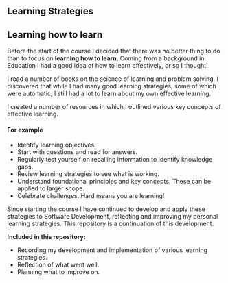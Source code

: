 ## Learning Strategies

## Learning how to learn

Before the start of the course I decided that there was no better thing to do than to focus on **learning how to learn**. Coming from a background in Education I had a good idea of how to learn effectively, or so I thought! 

I read a number of books on the science of learning and problem solving. I discovered that while I had many good learning strategies, some of which were automatic, I still had a lot to learn about my own effective learning. 

I created a number of resources in which I outlined various key concepts of effective learning.

#### For example
- Identify learning objectives.
- Start with questions and read for answers.
- Regularly test yourself on recalling information to identify knowledge gaps.
- Review learning strategies to see what is working.
- Understand foundational principles and key concepts. These can be applied to larger scope.
- Celebrate challenges. Hard means you are learning!

Since starting the course I have continued to develop and apply these strategies to Software Development, reflecting and improving my personal learning strategies. This repository is a continuation of this development.

**Included in this repository:**
- Recording my development and implementation of various learning strategies.
- Reflection of what went well.
- Planning what to improve on.
